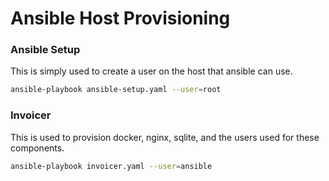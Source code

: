 # Ansible Host Provisioning

### Ansible Setup

This is simply used to create a user on the host that ansible can use.
```bash
ansible-playbook ansible-setup.yaml --user=root
```

### Invoicer

This is used to provision docker, nginx, sqlite, and the users used for these components.
```bash
ansible-playbook invoicer.yaml --user=ansible
```


